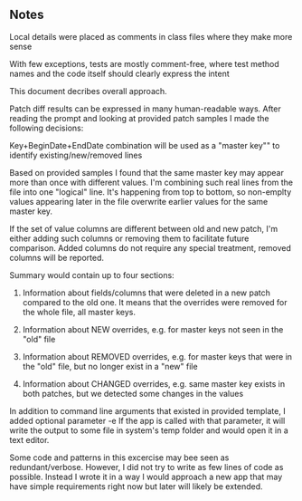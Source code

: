 ## Notes

Local details were placed as comments in class files where they make more sense

With few exceptions, tests are mostly comment-free, where test method names and the code itself should clearly express the intent

This document decribes overall approach.

Patch diff results can be expressed in many human-readable ways. 
After reading the prompt and looking at provided patch samples I made the following decisions:

Key+BeginDate+EndDate combination will be used as a "master key"" to identify existing/new/removed lines

Based on provided samples I found that the same master key may appear more than once with different values.
I'm combining such real lines from the file into one "logical" line. It's happening from top to bottom,
so non-emplty values appearing later in the file overwrite earlier values for the same master key.

If the set of value columns are different between old and new patch, I'm either adding such columns or
removing them to facilitate future comparison. Added columns do not require any special treatment, 
removed columns will be reported.

Summary would contain up to four sections:

1. Information about fields/columns that were deleted in a new patch compared to the old one.
It means that the overrides were removed for the whole file, all master keys.

2. Information about NEW overrides, e.g. for master keys not seen in the "old" file

3. Information about REMOVED overrides, e.g. for master keys that were in the "old" file, but
no longer exist in a "new" file

4. Information about CHANGED overrides, e.g. same master key exists in both patches, but we detected some 
changes in the values

In addition to command line arguments that existed in provided template, I added optional parameter -e
If the app is called with that parameter, it will write the output to some file in system's temp folder
and would open it in a text editor. 

Some code and patterns in this excercise may bee seen as redundant/verbose. However, I did not try to 
write as few lines of code as possible. Instead I wrote it in a way I would approach a new app that
may have simple requirements right now but later will likely be extended. 